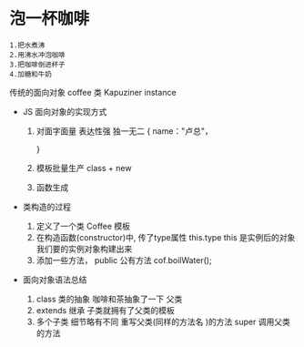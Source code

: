 # 泡一杯咖啡
    1.把水煮沸
    2.用沸水冲泡咖啡
    3.把咖啡倒进杯子
    4.加糖和牛奶

传统的面向对象
coffee 类
Kapuziner instance

- JS 面向对象的实现方式
    1. 对面字面量 表达性强 独一无二
        {
            name："卢总"，
            

        }
    2. 模板批量生产
    class + new 
    3. 函数生成

- 类构造的过程
    1. 定义了一个类 Coffee 模板
    2. 在构造函数(constructor)中, 传了type属性
        this.type this 是实例后的对象
        我们要的实例对象构建出来
    3. 添加一些方法， public 公有方法
        cof.boilWater();

- 面向对象语法总结
    1. class 类的抽象 咖啡和茶抽象了一下 父类
    2. extends 继承
        子类就拥有了父类的模板
    3. 多个子类 细节略有不同
        重写父类(同样的方法名 )的方法
        super 调用父类的方法
